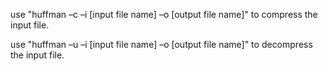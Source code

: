 use "huffman –c –i [input file name] –o [output file name]" to compress the input file.

use "huffman –u –i [input file name] –o [output file name]" to decompress the input file.
